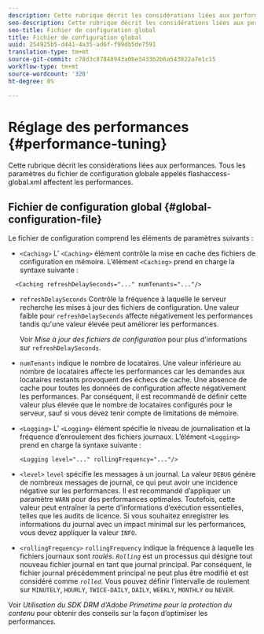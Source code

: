 ```yaml
---
description: Cette rubrique décrit les considérations liées aux performances. Tous les paramètres du fichier de configuration globale appelés flashaccess-global.xml affectent les performances.
seo-description: Cette rubrique décrit les considérations liées aux performances. Tous les paramètres du fichier de configuration globale appelés flashaccess-global.xml affectent les performances.
seo-title: Fichier de configuration global
title: Fichier de configuration global
uuid: 254925b5-d441-4a35-ad6f-f99db5de7591
translation-type: tm+mt
source-git-commit: c78d3c87848943a0be3433b2b6a543822a7e1c15
workflow-type: tm+mt
source-wordcount: '328'
ht-degree: 0%

---
```



# Réglage des performances {#performance-tuning}

Cette rubrique décrit les considérations liées aux performances. Tous les paramètres du fichier de configuration globale appelés flashaccess-global.xml affectent les performances.

## Fichier de configuration global {#global-configuration-file}

Le fichier de configuration comprend les éléments de paramètres suivants :

* `<Caching>` L’ `<Caching>` élément contrôle la mise en cache des fichiers de configuration en mémoire. L’élément `<Caching>` prend en charge la syntaxe suivante :

```
  <Caching refreshDelaySeconds="..." numTenants="..."/>
```

* `refreshDelaySeconds` Contrôle la fréquence à laquelle le serveur recherche les mises à jour des fichiers de configuration. Une valeur faible pour `refreshDelaySeconds` affecte négativement les performances tandis qu&#39;une valeur élevée peut améliorer les performances.

   Voir *Mise à jour des fichiers de configuration* pour plus d&#39;informations sur `refreshDelaySeconds`.

* `numTenants` indique le nombre de locataires. Une valeur inférieure au nombre de locataires affecte les performances car les demandes aux locataires restants provoquent des échecs de cache. Une absence de cache pour toutes les données de configuration affecte négativement les performances. Par conséquent, il est recommandé de définir cette valeur plus élevée que le nombre de locataires configurés pour le serveur, sauf si vous devez tenir compte de limitations de mémoire.

* `<Logging>` L’ `<Logging>` élément spécifie le niveau de journalisation et la fréquence d’enroulement des fichiers journaux. L’élément `<Logging>` prend en charge la syntaxe suivante :

   ```
   <Logging level="..." rollingFrequency="..."/>
   ```

* `<level>`  `level` spécifie les messages à un journal. La valeur `DEBUG` génère de nombreux messages de journal, ce qui peut avoir une incidence négative sur les performances. Il est recommandé d’appliquer un paramètre `WARN` pour des performances optimales. Toutefois, cette valeur peut entraîner la perte d’informations d’exécution essentielles, telles que les audits de licence. Si vous souhaitez enregistrer les informations du journal avec un impact minimal sur les performances, vous devez appliquer la valeur `INFO`.

* `<rollingFrequency>`  `rollingFrequency` indique la fréquence à laquelle les fichiers journaux sont  *roulés*. *`Rolling`* est un processus qui désigne tout nouveau fichier journal en tant que journal principal. Par conséquent, le fichier journal précédemment principal ne peut plus être modifié et est considéré comme *`rolled`*. Vous pouvez définir l’intervalle de roulement sur `MINUTELY`, `HOURLY`, `TWICE-DAILY`, `DAILY`, `WEEKLY`, `MONTHLY` ou `NEVER`.

Voir *Utilisation du SDK DRM d’Adobe Primetime pour la protection du contenu* pour obtenir des conseils sur la façon d’optimiser les performances.